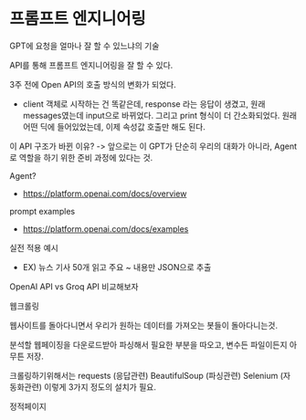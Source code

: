 # 프롬프트 엔지니어링

GPT에 요청을 얼마나 잘 할 수 있느냐의 기술

API를 통해 프롬프트 엔지니어링을 잘 할 수 있다.

3주 전에 Open API의 호출 방식의 변화가 되었다.
- client 객체로 시작하는 건 똑같은데, 
response 라는 응답이 생겼고,
원래 messages였는데 input으로 바뀌었다.
그리고 print 형식이 더 간소화되었다.
원래 어떤 딕에 들어있었는데, 이제 속성값 호출만 해도 된다.

이 API 구조가 바뀐 이유?
-> 앞으로는 이 GPT가 단순히 우리의 대화가 아니라, Agent로 역할을 하기 위한 준비 과정에 있다는 것.

Agent? 

- https://platform.openai.com/docs/overview

prompt examples
- https://platform.openai.com/docs/examples

실전 적용 예시
- EX) 뉴스 기사 50개 읽고 주요 ~ 내용만 JSON으로 추출

OpenAI API vs Groq API
비교해보자

웹크롤링

웹사이트를 돌아다니면서 우리가 원하는 데이터를 가져오는 봇들이 돌아다니는것.

분석할 웹페이징을 다운로드받아 파싱해서 필요한 부분을 따오고, 변수든 파일이든지 아무튼 저장.

크롤링하기위해서는 
requests (응답관련)
BeautifulSoup (파싱관련)
Selenium (자동화관련)
이렇게 3가지 정도의 설치가 필요.

정적페이지